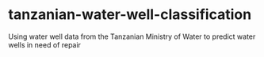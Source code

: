 # tanzanian-water-well-classification
Using water well data from the Tanzanian Ministry of Water to predict water wells in need of repair
